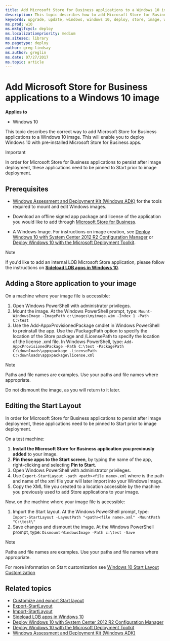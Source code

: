 ```yaml
---
title: Add Microsoft Store for Business applications to a Windows 10 image
description: This topic describes how to add Microsoft Store for Business applications to a Windows 10 image.
keywords: upgrade, update, windows, windows 10, deploy, store, image, wim
ms.prod: w10
ms.mktglfcycl: deploy
ms.localizationpriority: medium
ms.sitesec: library
ms.pagetype: deploy
author: greg-lindsay
ms.author: greglin
ms.date: 07/27/2017
ms.topic: article
---
```


# Add Microsoft Store for Business applications to a Windows 10 image

**Applies to**

-   Windows 10

This topic describes the correct way to add Microsoft Store for Business applications to a Windows 10 image. This will enable you to deploy Windows 10 with pre-installed Microsoft Store for Business apps.

>[!IMPORTANT]
>In order for Microsoft Store for Business applications to persist after image deployment, these applications need to be pinned to Start prior to image deployment.

## Prerequisites

* [Windows Assessment and Deployment Kit (Windows ADK)](windows-adk-scenarios-for-it-pros.md) for the tools required to mount and edit Windows images.

* Download an offline signed app package and license of the application you would like to add through [Microsoft Store for Business](/store-for-business/distribute-offline-apps#download-an-offline-licensed-app).

* A Windows Image. For instructions on image creation, see [Deploy Windows 10 with System Center 2012 R2 Configuration Manager](deploy-windows-sccm/deploy-windows-10-with-system-center-2012-r2-configuration-manager.md) or [Deploy Windows 10 with the Microsoft Deployment Toolkit](deploy-windows-mdt/deploy-windows-10-with-the-microsoft-deployment-toolkit.md).

>[!NOTE]
> If you'd like to add an internal LOB Microsoft Store application, please follow the instructions on **[Sideload LOB apps in Windows 10](/windows/application-management/sideload-apps-in-windows-10)**.

## Adding a Store application to your image

On a machine where your image file is accessible:
1. Open Windows PowerShell with administrator privileges.
2. Mount the image. At the Windows PowerShell prompt, type:
`Mount-WindowsImage -ImagePath c:\images\myimage.wim -Index 1 -Path C:\test`
3. Use the Add-AppxProvisionedPackage cmdlet in Windows PowerShell to preinstall the app. Use the /PackagePath option to specify the location of the Store package and /LicensePath to specify the location of the license .xml file. In Windows PowerShell, type:
`Add-AppxProvisionedPackage -Path C:\test -PackagePath C:\downloads\appxpackage -LicensePath C:\downloads\appxpackage\license.xml`

>[!NOTE]
>Paths and file names are examples. Use your paths and file names where appropriate.
>
>Do not dismount the image, as you will return to it later.

## Editing the Start Layout

In order for Microsoft Store for Business applications to persist after image deployment, these applications need to be pinned to Start prior to image deployment.

On a test machine:
1. **Install the Microsoft Store for Business application you previously added** to your image.
2. **Pin these apps to the Start screen**, by typing the name of the app, right-clicking and selecting **Pin to Start**.
3. Open Windows PowerShell with administrator privileges.
4. Use `Export-StartLayout -path <path><file name>.xml` where *<path><file name>* is the path and name of the xml file your will later import into your Windows Image.
5. Copy the XML file you created to a location accessible by the machine you previously used to add Store applications to your image.

Now, on the machine where your image file is accessible:
1. Import the Start layout. At the Windows PowerShell prompt, type: 
`Import-StartLayout -LayoutPath "<path><file name>.xml" -MountPath "C:\test\"`
2. Save changes and dismount the image. At the Windows PowerShell prompt, type:
`Dismount-WindowsImage -Path c:\test -Save`

>[!NOTE]
>Paths and file names are examples. Use your paths and file names where appropriate.
>
>For more information on Start customization see [Windows 10 Start Layout Customization](https://blogs.technet.microsoft.com/deploymentguys/2016/03/07/windows-10-start-layout-customization/)


## Related topics
* [Customize and export Start layout](/windows/configuration/customize-and-export-start-layout)
* [Export-StartLayout](https://technet.microsoft.com/itpro/powershell/windows/startlayout/export-startlayout)
* [Import-StartLayout](https://technet.microsoft.com/itpro/powershell/windows/startlayout/import-startlayout)
* [Sideload LOB apps in Windows 10](/windows/application-management/sideload-apps-in-windows-10)
* [Deploy Windows 10 with System Center 2012 R2 Configuration Manager](deploy-windows-sccm/deploy-windows-10-with-system-center-2012-r2-configuration-manager.md)
* [Deploy Windows 10 with the Microsoft Deployment Toolkit](deploy-windows-mdt/deploy-windows-10-with-the-microsoft-deployment-toolkit.md)
* [Windows Assessment and Deployment Kit (Windows ADK)](windows-adk-scenarios-for-it-pros.md)


